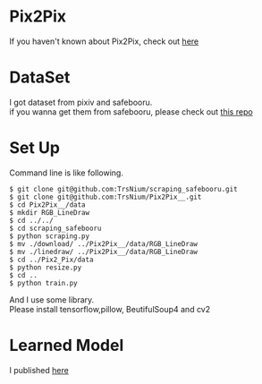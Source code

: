 # Pix2Pix
If you haven't known about Pix2Pix, check out [here](https://arxiv.org/abs/1611.07004)     

# DataSet
I got dataset from pixiv and safebooru.    
if you wanna get them from safebooru, please check out [this repo](https://github.com/TrsNium/scraping_safebooru)
    
# Set Up
Command line is like following.
```
$ git clone git@github.com:TrsNium/scraping_safebooru.git
$ git clone git@github.com:TrsNium/Pix2Pix__.git
$ cd Pix2Pix__/data
$ mkdir RGB_LineDraw
$ cd ../../
$ cd scraping_safebooru
$ python scraping.py
$ mv ./download/ ../Pix2Pix__/data/RGB_LineDraw
$ mv ./linedraw/ ../Pix2Pix__/data/RGB_LineDraw
$ cd ../Pix2_Pix/data
$ python resize.py
$ cd ..
$ python train.py
```     
And I use some library.    
Please install tensorflow,pillow, BeutifulSoup4 and cv2

# Learned Model
I published [here](https://drive.google.com/file/d/0B9xf-pPleHZ4cmJoaWgydGJWSTg/view?usp=sharing)
